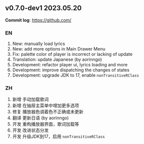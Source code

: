 ## **v0.7.0-dev1 2023.05.20**

**Commit log**: https://github.com/

### EN
1. New: manually load lyrics
2. New: add more options in Main Drawer Menu
3. Fix: palette color of player is incorrect or lacking of update
4. Translation: update Japanese (by aorinngo)
5. Development: refactor player ui, lyrics loading and more
6. Development: improve dispatching the changes of states
7. Development: upgrade JDK to 17, enable `nonTransitiveRClass`


### ZH
1. 新增 手动加载歌词
2. 新增 在抽屉主菜单中增加更多选项
3. 修复 播放器色调着色不正确或未更新
4. 翻译 更新日语 (by aorinngo)
5. 开发 重构播放器界面，歌词加载等
6. 开发 改进状态分发
7. 开发 升级JDK到17，启用 `nonTransitiveRClass`


